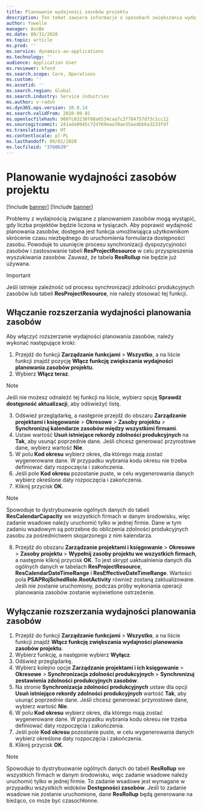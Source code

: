 ```yaml
---
title: Planowanie wydajności zasobów projektu
description: Ten temat zawiera informacje o sposobach zwiększania wydajności planowania zasobów dla dużej liczby projektów.
author: Yowelle
manager: AnnBe
ms.date: 08/31/2020
ms.topic: article
ms.prod: ''
ms.service: dynamics-ax-applications
ms.technology: ''
audience: Application User
ms.reviewer: kfend
ms.search.scope: Core, Operations
ms.custom: ''
ms.assetid: ''
ms.search.region: Global
ms.search.industry: Service industries
ms.author: v-radsh
ms.dyn365.ops.version: 10.0.14
ms.search.validFrom: 2020-09-01
ms.openlocfilehash: 988fc83230f08a6534caa7c37784757d73c1cc12
ms.sourcegitcommit: 241ada0945c72d769eaa70ae35aedbb6a3233fdf
ms.translationtype: HT
ms.contentlocale: pl-PL
ms.lasthandoff: 09/02/2020
ms.locfileid: "3760639"
---
```

# <a name="project-resource-scheduling-performance"></a>Planowanie wydajności zasobów projektu

[!include [banner](../includes/banner.md)]
[!include [banner](../includes/preview-banner.md)]


Problemy z wydajnością związane z planowaniem zasobów mogą wystąpić, gdy liczba projektów będzie liczona w tysiącach. Aby poprawić wydajność planowania zasobów, dostępna jest funkcja umożliwiająca użytkownikom skrócenie czasu niezbędnego do uruchomienia formularza dostępności zasobu. Powoduje to usunięcie procesu synchronizacji dyspozycyjności zasobów i zastosowanie tabeli **ResProjectResource** w celu przyspieszenia wyszukiwania zasobów. Zauważ, że tabela **ResRollup** nie będzie już używana.

> [!IMPORTANT]
> Jeśli istnieje zależność od procesu synchronizacji zdolności produkcyjnych zasobów lub tabeli **ResProjectResource**, nie należy stosować tej funkcji.

## <a name="enable-resource-scheduling-performance-enhancement"></a>Włączanie rozszerzania wydajności planowania zasobów
Aby włączyć rozszerzanie wydajności planowania zasobów, należy wykonać następujące kroki:

1. Przejdź do funkcji **Zarządzanie funkcjami** > **Wszystko**, a na liście funkcji znajdź pozycję **Włącz funkcję zwiększania wydajności planowania zasobów projektu**.
2. Wybierz **Włącz teraz**.

> [!NOTE]
> Jeśli nie możesz odnaleźć tej funkcji na liście, wybierz opcję **Sprawdź dostępność aktualizacji**, aby odświeżyć listę.

3. Odśwież przeglądarkę, a następnie przejdź do obszaru **Zarządzanie projektami i księgowanie** > **Okresowe** > **Zasoby projektu** > **Synchronizuj kalendarze zasobów między wszystkimi firmami**.
4. Ustaw wartość **Usuń istniejące rekordy zdolności produkcyjnych** na **Tak**, aby usunąć poprzednie dane. Jeśli chcesz generować przyrostowe dane, wybierz wartość **Nie**.
5. W polu **Kod okresu** wybierz okres, dla którego mają zostać wygenerowane dane. W przypadku wybrania kodu okresu nie trzeba definiować daty rozpoczęcia i zakończenia.
6. Jeśli pole **Kod okresu** pozostanie puste, w celu wygenerowania danych wybierz określone daty rozpoczęcia i zakończenia.
7. Kliknij przycisk **OK**.

 > [!NOTE]
 > Spowoduje to dystrybuowanie ogólnych danych do tabeli **ResCalendarCapacity** we wszystkich firmach w danym środowisku, więc zadanie wsadowe należy uruchomić tylko w jednej firmie. Dane w tym zadaniu wsadowym są potrzebne do obliczenia zdolności produkcyjnych zasobu za pośrednictwem skojarzonego z nim kalendarza.

8. Przejdź do obszaru **Zarządzanie projektami i księgowanie** > **Okresowe** > **Zasoby projektu** > **Wypełnij zasoby projektu we wszystkich firmach**, a następnie kliknij przycisk **OK**. To jest skrypt uaktualnienia danych dla ogólnych danych w tabelach **ResProjectResource**, **ResCalendarDateTimeRange** i **ResEffectiveDateTimeRange**. Wartości pola **PSAPRojSchedRole.RootActivity** również zostaną zaktualizowane. Jeśli nie zostanie uruchomiony, podczas próby wykonania operacji planowania zasobów zostanie wyświetlone ostrzeżenie.
 
## <a name="turn-off-resource-scheduling-performance-enhancement"></a>Wyłączanie rozszerzania wydajności planowania zasobów

1. Przejdź do funkcji **Zarządzanie funkcjami** > **Wszystko**, a na liście funkcji znajdź **Włącz funkcję zwiększania wydajności planowania zasobów projektu**.
2. Wybierz funkcję, a następnie wybierz **Wyłącz**.
3. Odśwież przeglądarkę.
4. Wybierz kolejno opcje **Zarządzanie projektami i ich księgowanie** > **Okresowe** > **Synchronizacja zdolności produkcyjnych** > **Synchronizuj zestawienia zdolności produkcyjnych zasobów**.
5. Na stronie **Synchronizacja zdolności produkcyjnych** ustaw dla opcji **Usuń istniejące rekordy zdolności produkcyjnych** wartość **Tak**, aby usunąć poprzednie dane. Jeśli chcesz generować przyrostowe dane, wybierz wartość **Nie**.
6. W polu **Kod okresu** wybierz okres, dla którego mają zostać wygenerowane dane. W przypadku wybrania kodu okresu nie trzeba definiować daty rozpoczęcia i zakończenia.
7. Jeśli pole **Kod okresu** pozostanie puste, w celu wygenerowania danych wybierz określone daty rozpoczęcia i zakończenia.
8. Kliknij przycisk **OK**.

> [!NOTE]
> Spowoduje to dystrybuowanie ogólnych danych do tabeli **ResRollup** we wszystkich firmach w danym środowisku, więc zadanie wsadowe należy uruchomić tylko w jednej firmie. To zadanie wsadowe jest wymagane w przypadku wszystkich widoków **Dostępności zasobów**. Jeśli to zadanie wsadowe nie zostanie uruchomione, dane **ResRollup** będą generowane na bieżąco, co może być czasochłonne.
